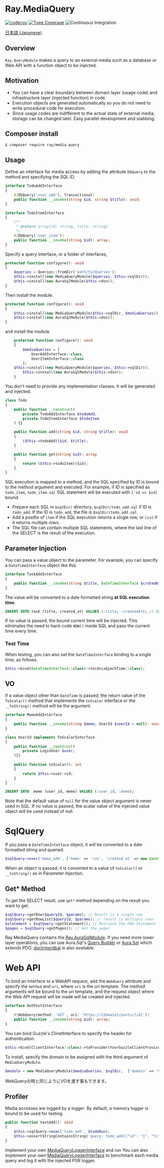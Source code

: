 # Ray.MediaQuery
[![codecov](https://codecov.io/gh/ray-di/Ray.MediaQuery/branch/master/graph/badge.svg?token=QBOPCUPJQV)](https://codecov.io/gh/ray-di/Ray.MediaQuery)
[![Type Coverage](https://shepherd.dev/github/ray-di/Ray.MediaQuery/coverage.svg)](https://shepherd.dev/github/ray-di/Ray.MediaQuery)
![Continuous Integration](https://github.com/ray-di/Ray.MediaQuery/workflows/Continuous%20Integration/badge.svg)

[日本語 (Japanese)](./README.ja.md)

## Overview

`Ray.QueryModule` makes a query to an external media such as a database or Web API with a function object to be injected.


## Motivation


 * You can have a clear boundary between domain layer (usage code) and infrastructure layer (injected function) in code.
 * Execution objects are generated automatically so you do not need to write procedural code for execution.
 * Since usage codes are indifferent to the actual state of external media, storage can be changed later. Easy parallel development and stabbing.

## Composer install

    $ composer require ray/media-query

## Usage

Define an interface for media access by adding the attribute `DbQuery` to the method and specifying the SQL ID.

```php
interface TodoAddInterface
{
    #[DbQuery('user_add'), Transactional]
    public function __invoke(string $id, string $title): void;
}
```

```php
interface TodoItemInterface
{
    /**
     * @return array{id: string, title: string}
     */
    #[DbQuery('user_item')]
    public function __invoke(string $id): array;
}
```

Specify a query interface, or a folder of interfaces,

```php
protected function configure(): void
{
    $queries = Queries::fromDir('path/to/Queries');
    $this->install(new MediaQueryModule($queries, $this->sqlDir));
    $this->install(new AuraSqlModule($this->dsn));
}
```

Then install the module.

```php
protected function configure(): void
{
    $this->install(new MediaQueryModule($this->sqlDir, $mediaQueries));
    $this->install(new AuraSqlModule($this->dsn));
}
```
and install the module.

```php
    protected function configure(): void
    {
        $mediaQueries = [
            UserAddInterface::class,
            UserItemInterface::class
        ];
    $this->install(new MediaQueryModule($queries, $this->sqlDir));
        $this->install(new AuraSqlModule($this->dsn));
    }
```

You don't need to provide any implementation classes. It will be generated and injected.

```php
class Todo
{
    public function __construct(
        private TodoAddInterface $todoAdd,
        private TodoItemInterface $todoItem
    ) {}

    public function add(string $id, string $title): void
    {
        ($this->todoAdd)($id, $title);
    }

    public function get(string $id): array
    {
        return ($this->todoItem)($id);
    }
}
```

SQL execution is mapped to a method, and the SQL specified by ID is bound to the method argument and executed.
For example, if ID is specified as `todo_item`, `todo_item.sql` SQL statement will be executed with `['id => $id]` bound.

* Prepare each SQL in `$sqlDir/` directory, `$sqlDir/todo_add.sql` if ID is `todo_add`.
  If the ID is `todo_add`, the file is `$sqlDir/todo_add.sql`.
* Add a postfix of `item` if the SQL execution returns a single row, or `list` if it returns multiple rows.
* The SQL file can contain multiple SQL statements, where the last line of the SELECT is the result of the execution.

## Parameter Injection

You can pass a value object to the parameter.
For example, you can specify a `DateTimeInterface` object like this.

```php
interface TaskAddInterface
{
    public function __invoke(string $title, DateTimeInterface $cratedAt = null): void;
}
```

The value will be converted to a date formatted string **at SQL execution time**.

```sql
INSERT INTO task (title, created_at) VALUES (:title, :createdAt); // 2021-2-14 00:00:00
```

If no value is passed, the bound current time will be injected.
This eliminates the need to hard-code `NOW()` inside SQL and pass the current time every time.

### Test Time

When testing, you can also set the `DateTimeInterface` binding to a single time, as follows.

```php
$this->bind(DateTimeInterface::class)->to(UnixEpochTime::class);
```

## VO

If a value object other than `DateTime` is passed, the return value of the `ToScalar()` method that implements the `toScalar` interface or the `__toString()` method will be the argument.

```php
interface MemoAddInterface
{
    public function __invoke(string $memo, UserId $userId = null): void;
}
```

```php
class UserId implements ToScalarInterface
{
    public function __construct(
        private LoginUser $user;
    ){}
    
    public function toScalar(): int
    {
        return $this->user->id;
    }
}
```

```sql
INSERT INTO  memo (user_id, memo) VALUES (:user_id, :memo);
```

Note that the default value of `null` for the value object argument is never used in SQL. If no value is passed, the scalar value of the injected value object will be used instead of null.

# SqlQuery

If you pass a `DateTimeIntetface` object, it will be converted to a date formatted string and queried.

```php
$sqlQuery->exec('memo_add', ['memo' => 'run', 'created_at' => new DateTime()]);
```

When an object is passed, it is converted to a value of `toScalar()` or `__toString()` as in Parameter Injection.

## Get* Method

To get the SELECT result, use `get*` method depending on the result you want to get.

```php
$sqlQuery->getRow($queryId, $params); // Result is a single row
$sqlQuery->getRowList($queryId, $params); // result is multiple rows
$statement = $sqlQuery->getStatement(); // Retrieve the PDO Statement
$pages = $sqlQuery->getPages(); // Get the pager
```

Ray.MediaQuery contains the [Ray.AuraSqlModule](https://github.com/ray-di/Ray.AuraSqlModule).
If you need more lower layer operations, you can use Aura.Sql's [Query Builder](https://github.com/ray-di/Ray.AuraSqlModule#query-builder) or [Aura.Sql](https://github.com/auraphp/Aura.Sql) which extends PDO.
[doctrine/dbal](https://github.com/ray-di/Ray.DbalModule) is also available.

# Web API

To bind an interface to a WebAPI request, add the `WebQuery` attribute and specify the `method` and `uri`, where `uri` is the uri template. The method arguments will be bound to the uri template, and the request object where the Web API request will be made will be created and injected.

```php
interface GetPostInterface
{
    #[WebQuery(method: 'GET', uri: 'https://{domain}/posts/{id}')]
    public function __invoke(string $id): array;
}
```

You can bind Guzzle's ClinetInterface to specify the header for authentication.

```php
$this->bind(ClientInterface::class)->toProvider(YourGuzzleClientProvicer::class);
```

To install, specify the domain to be assigned with the third argument of `MediaQueryModule`.

```php
$module = new MediaQueryModule($mediaQueries, $sqlDir,  ['domain' => 'httpbin.org']);
```

WebQueryの時と同じようにVOを渡す事もできます。

## Profiler

Media accesses are logged by a logger. By default, a memory logger is bound to be used for testing.

```php
public function testAdd(): void
{
    $this->sqlQuery->exec('todo_add', $todoRun);
    $this->assertStringContainsString('query: todo_add({"id": "1", "title": "run"})', (string) $this->log);
}
```

Implement your own [MediaQueryLoggerInterface](src/MediaQueryLoggerInterface.php) and run
You can also implement your own [MediaQueryLoggerInterface](src/MediaQueryLoggerInterface.php) to benchmark each media query and log it with the injected PSR logger.
